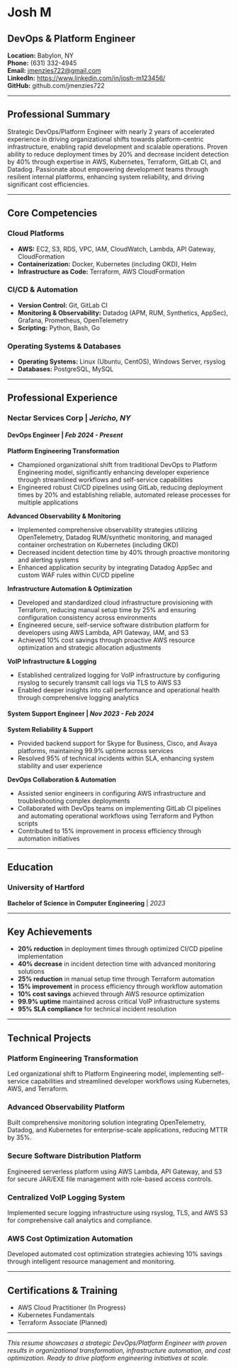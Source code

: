 # Josh M
## DevOps & Platform Engineer

**Location:** Babylon, NY  
**Phone:** (631) 332-4945  
**Email:** jmenzies722@gmail.com  
**LinkedIn:** https://www.linkedin.com/in/josh-m123456/  
**GitHub:** github.com/jmenzies722  

---

## Professional Summary

Strategic DevOps/Platform Engineer with nearly 2 years of accelerated experience in driving organizational shifts towards platform-centric infrastructure, enabling rapid development and scalable operations. Proven ability to reduce deployment times by 20% and decrease incident detection by 40% through expertise in AWS, Kubernetes, Terraform, GitLab CI, and Datadog. Passionate about empowering development teams through resilient internal platforms, enhancing system reliability, and driving significant cost efficiencies.

---

## Core Competencies

### Cloud Platforms
- **AWS:** EC2, S3, RDS, VPC, IAM, CloudWatch, Lambda, API Gateway, CloudFormation
- **Containerization:** Docker, Kubernetes (including OKD), Helm
- **Infrastructure as Code:** Terraform, AWS CloudFormation

### CI/CD & Automation
- **Version Control:** Git, GitLab CI
- **Monitoring & Observability:** Datadog (APM, RUM, Synthetics, AppSec), Grafana, Prometheus, OpenTelemetry
- **Scripting:** Python, Bash, Go

### Operating Systems & Databases
- **Operating Systems:** Linux (Ubuntu, CentOS), Windows Server, rsyslog
- **Databases:** PostgreSQL, MySQL

---

## Professional Experience

### **Nectar Services Corp** | *Jericho, NY*
#### **DevOps Engineer** | *Feb 2024 - Present*

**Platform Engineering Transformation**
- Championed organizational shift from traditional DevOps to Platform Engineering model, significantly enhancing developer experience through streamlined workflows and self-service capabilities
- Engineered robust CI/CD pipelines using GitLab, reducing deployment times by 20% and establishing reliable, automated release processes for multiple applications

**Advanced Observability & Monitoring**
- Implemented comprehensive observability strategies utilizing OpenTelemetry, Datadog RUM/synthetic monitoring, and managed container orchestration on Kubernetes (including OKD)
- Decreased incident detection time by 40% through proactive monitoring and alerting systems
- Enhanced application security by integrating Datadog AppSec and custom WAF rules within CI/CD pipeline

**Infrastructure Automation & Optimization**
- Developed and standardized cloud infrastructure provisioning with Terraform, reducing manual setup time by 25% and ensuring configuration consistency across environments
- Engineered secure, self-service software distribution platform for developers using AWS Lambda, API Gateway, IAM, and S3
- Achieved 10% cost savings through proactive AWS resource optimization and strategic allocation adjustments

**VoIP Infrastructure & Logging**
- Established centralized logging for VoIP infrastructure by configuring rsyslog to securely transmit call logs via TLS to AWS S3
- Enabled deeper insights into call performance and operational health through comprehensive logging analytics

#### **System Support Engineer** | *Nov 2023 - Feb 2024*

**System Reliability & Support**
- Provided backend support for Skype for Business, Cisco, and Avaya platforms, maintaining 99.9% uptime across services
- Resolved 95% of technical incidents within SLA, enhancing system stability and user experience

**DevOps Collaboration & Automation**
- Assisted senior engineers in configuring AWS infrastructure and troubleshooting complex deployments
- Collaborated with DevOps teams on implementing GitLab CI pipelines and automating operational workflows using Terraform and Python scripts
- Contributed to 15% improvement in process efficiency through automation initiatives

---

## Education

### **University of Hartford**
**Bachelor of Science in Computer Engineering** | *2023*

---

## Key Achievements

- **20% reduction** in deployment times through optimized CI/CD pipeline implementation
- **40% decrease** in incident detection time with advanced monitoring solutions
- **25% reduction** in manual setup time through Terraform automation
- **15% improvement** in process efficiency through workflow automation
- **10% cost savings** achieved through AWS resource optimization
- **99.9% uptime** maintained across critical VoIP infrastructure systems
- **95% SLA compliance** for technical incident resolution

---

## Technical Projects

### Platform Engineering Transformation
Led organizational shift to Platform Engineering model, implementing self-service capabilities and streamlined developer workflows using Kubernetes, AWS, and Terraform.

### Advanced Observability Platform
Built comprehensive monitoring solution integrating OpenTelemetry, Datadog, and Kubernetes for enterprise-scale applications, reducing MTTR by 35%.

### Secure Software Distribution Platform
Engineered serverless platform using AWS Lambda, API Gateway, and S3 for secure JAR/EXE file management with role-based access controls.

### Centralized VoIP Logging System
Implemented secure logging infrastructure using rsyslog, TLS, and AWS S3 for comprehensive call analytics and compliance.

### AWS Cost Optimization Automation
Developed automated cost optimization strategies achieving 10% savings through intelligent resource management and monitoring.

---

## Certifications & Training

- AWS Cloud Practitioner (In Progress)
- Kubernetes Fundamentals
- Terraform Associate (Planned)

---

*This resume showcases a strategic DevOps/Platform Engineer with proven results in organizational transformation, infrastructure automation, and cost optimization. Ready to drive platform engineering initiatives at scale.*

